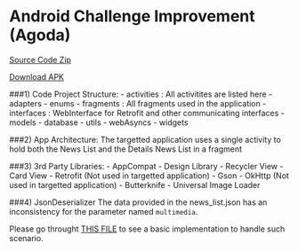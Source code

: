# Android Challenge Improvement (Agoda)

[Source Code Zip](https://drive.google.com/file/d/0BxJ0KCoLDAvndnFzN0ozank0YjA/view?usp=sharing)

[Download APK](https://drive.google.com/file/d/0BxJ0KCoLDAvncjZlZmItUHN1SmM/view?usp=sharing)


###1) Code Project Structure:
	- activities : All activitites are listed here
	- adapters
	- enums
	- fragments : All fragments used in the application
	- interfaces : WebInterface for Retrofit and other communicating interfaces
	- models 
	- database
	- utils
	- webAsyncs
	- widgets


###2) App Architecture:
The targetted application uses a single activity to hold both the News List and the Details News List in a fragment

###3) 3rd Party Libraries:
	- AppCompat
	- Design Library
	- Recycler View
	- Card View
	- Retrofit (Not used in targetted application)
	- Gson
	- OkHttp (Not used in targetted application)
	- Butterknife
	- Universal Image Loader

###4) JsonDeserializer 
The data provided in the news_list.json has an inconsistency for the parameter named `multimedia`.

Please go throught [THIS FILE](https://github.com/AabidMulani/android-ChallengeAnswer-Agoda/blob/master/app/src/main/java/news/agoda/com/technewssample/utils/NullStringToEmptyAdapterFactory.java) to see a basic implementation to handle such scenario.


